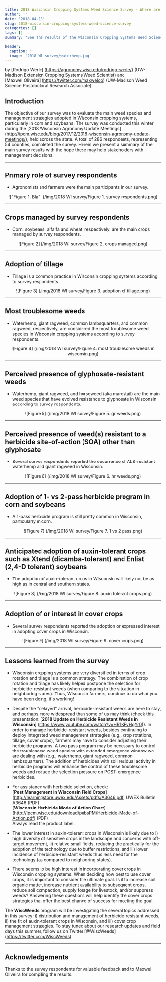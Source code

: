 ```yaml
---
title: 2018 Wisconsin Cropping Systems Weed Science Survey - Where are we at?
author: ''
date: '2018-04-18' 
slug: 2018-wisconsin-cropping-systems-weed-science-survey
categories: []
tags: []
summary: "See the results of the Wisconsin Cropping Systems Weed Science survey. The objective of the survey was to evaluate the main weed species and management strategies adopted in Wisconsin cropping systems, particularly in corn and soybeans."

header:
  caption: ''
  image: '2018 WI survey/waterhemp.jpg'
---
```

by [Rodrigo Werle] (https://agronomy.wisc.edu/rodrigo-werle/) (UW-Madison Extension Cropping Systems Weed Scientist) and  
[Maxwel Oliveira] (https://twitter.com/maxwelco) (UW-Madison Weed Science Postdoctoral Research Associate) 

## **Introduction**

The objective of our survey was to evaluate the main weed species and management strategies adopted in Wisconsin cropping systems, particularly in corn and soybeans. The survey was conducted this winter during the [2018 Wisconsin Agronomy Update Meetings] (http://ipcm.wisc.edu/blog/2017/12/2018-wisconsin-agronomy-update-meetings/), held across the state. A total of 286 respondents, representing 54 counties, completed the survey. Herein we present a summary of the main survey results with the hope these may help stakeholders with management decisions.  
____________________________________________________________________________________________
## **Primary role of survey respondents**
+ Agronomists and farmers were the main participants in our survey.
<center>!["Figure 1. Bla"] (/img/2018 WI survey/Figure 1. survey respondents.png)</center>

____________________________________________________________________________________________
## **Crops managed by survey respondents**
+ Corn, soybeans, alfalfa and wheat, respectively, are the main crops managed by survey respondents.
<center>![Figure 2] (/img/2018 WI survey/Figure 2. crops managed.png)</center>

____________________________________________________________________________________________
## **Adoption of tillage**
+ Tillage is a common practice in Wisconsin cropping systems according to survey respondents. 
<center>![Figure 3] (/img/2018 WI survey/Figure 3. adoption of tillage.png)</center>  

____________________________________________________________________________________________
## **Most troublesome weeds**  
+ Waterhemp, giant ragweed, common lambsquarters, and common ragweed, respectively, are considered the most troublesome weed species in Wisconsin cropping systems according to survey respondents.  
<center>![Figure 4] (/img/2018 WI survey/Figure 4. most troublesome weeds in wisconsin.png)</center>  
 
____________________________________________________________________________________________
## **Perceived presence of glyphosate-resistant weeds**
+ Waterhemp, giant ragweed, and horseweed (aka marestail) are the main weed species that have evolved resistance to glyphosate in Wisconsin according to survey respondents.  
<center>![Figure 5] (/img/2018 WI survey/Figure 5. gr weeds.png)</center> 

____________________________________________________________________________________________
## **Perceived presence of weed(s) resistant to a herbicide site-of-action (SOA) other than glyphosate**
+ Several survey respondents reported the occurrence of ALS-resistant waterhemp and giant ragweed in Wisconsin. 
<center>![Figure 6] (/img/2018 WI survey/Figure 6. hr weeds.png)</center> 

____________________________________________________________________________________________
## **Adoption of 1- vs 2-pass herbicide program in corn and soybeans**
+ A 1-pass herbicide program is still pretty common in Wisconsin, particularly in corn.  
<center>![Figure 7] (/img/2018 WI survey/Figure 7. 1 vs 2 pass.png)</center> 

____________________________________________________________________________________________
## **Anticipated adoption of auxin-tolerant crops such as Xtend (dicamba-tolerant) and Enlist (2,4-D tolerant) soybeans** 
+ The adoption of auxin-tolerant crops in Wisconsin will likely not be as high as in central and southern states.  
<center>![Figure 8] (/img/2018 WI survey/Figure 8. auxin tolerant crops.png)</center> 

____________________________________________________________________________________________
## **Adoption of or interest in cover crops**
+ Several survey respondents reported the adoption or expressed interest in adopting cover crops in Wisconsin. 
<center>![Figure 9] (/img/2018 WI survey/Figure 9. cover crops.png)</center> 

____________________________________________________________________________________________
## **Lessons learned from the survey**
+ Wisconsin cropping systems are very diversified in terms of crop rotation and tillage is a common strategy. The combination of crop rotation and tillage has likely helped postpone the selection for herbicide-resistant weeds (when comparing to the situation in neighboring states). Thus, Wisconsin farmers, continue to do what you have been doing, it's working!  

+ Despite the "delayed" arrival, herbicide-resistant weeds are here to stay, and perhaps more widespread than some of us may think (check this presentation: [**2018 Update on Herbicide Resistant Weeds in Wisconsin**] (https://www.youtube.com/watch?v=HR1KFvHgYr0)). In order to manage herbicide-resistant weeds, besides continuing to deploy integrated weed management strategies (e.g., crop rotations, tillage, cover crops), farmers may have to consider adjusting their herbicide programs. A two pass program may be necessary to control the troublesome weed species with extended emergence window we are dealing with (e.g., waterhemp, giant ragweed, common lambsquarters). The addition of herbicides with soil residual activity in herbicide programs will enhance the control of these troublesome weeds and reduce the selection pressure on POST-emergence herbicides.

+ For assistance with herbicide selection, check:  
[**Pest Management in Wisconsin Field Crops**] (http://learningstore.uwex.edu/Assets/pdfs/A3646.pdf) 
UWEX Bulletin A3646 (PDF)  
[**Wisconsin Herbicide Mode of Action Chart**] (http://ipcm.wisc.edu/download/pubsPM/Herbicide-Mode-of-Action.pdf) (PDF)  
Always read the product label. 

+ The lower interest in auxin-tolerant crops in Wisconsin is likely due to i) high diversity of sensitive crops in the landscape and concerns with off-target movement, ii) relative small fields, reducing the practically for the adoption of the technology due to buffer restrictions, and iii) lower incidence of herbicide-resistant weeds thus less need for the technology (as compared to neighboring states).

+ There seems to be high interest in incorporating cover crops in Wisconsin cropping systems. When deciding how best to use cover crops, it is important to consider the ultimate goal. Is it to increase soil organic matter, increase nutrient availability to subsequent crops, reduce soil compaction, supply forage for livestock, and/or suppress weeds? Answering these questions will help identify the cover crops strategies that offer the best chance of success for meeting the goal.

The **WiscWeeds** program will be investigating the several topics addressed in this survey: i) distribution and management of herbicide-resistant weeds, ii) the fit of auxin-tolerant crops in Wisconsin, and iii) cover crop management strategies. To stay tuned about our research updates and field days this summer, follow us on Twitter [@WiscWeeds] (https://twitter.com/WiscWeeds).

____________________________________________________________________________________________
## **Acknowledgements**
Thanks to the survey respondents for valuable feedback and to Maxwel Oliveira for compiling the results.

